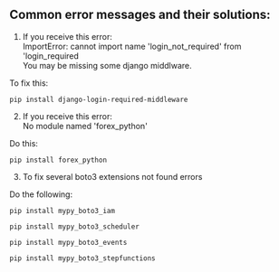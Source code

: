 ## **Common error messages and their solutions:**

1. If you receive this error: <br  /> ImportError: cannot import name 'login_not_required' from 'login_required <br /> You may be missing some django middlware.

To fix this:
```shell
pip install django-login-required-middleware
```

2. If you receive this error: <br /> No module named 'forex_python' 

Do this:
```shell
pip install forex_python
```

3. To fix several boto3 extensions not found errors 

Do the following:
```shell
pip install mypy_boto3_iam

pip install mypy_boto3_scheduler

pip install mypy_boto3_events

pip install mypy_boto3_stepfunctions
```
